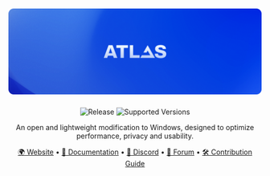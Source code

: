 <h1 align="center">
  <a href="http://atlasos.net" target="_blank"><img src="https://github.com/Atlas-OS/Atlas/blob/main/img/github-banner.png" alt="Atlas" width="800"></a>
</h1>
  <p align="center">
    <img alt="Release" src="https://img.shields.io/github/release/atlas-os/atlas?style=for-the-badge&color=1A91FF" />
    <img alt="Supported Versions" src="https://img.shields.io/badge/Windows%2011%20%26%2010-1a91ff?style=for-the-badge&logo=windows" />
  </p>
<p align="center">An open and lightweight modification to Windows, designed to optimize performance, privacy and usability.</p>

<p align="center">
  <a href="https://atlasos.net">🌍 Website</a>
  •
  <a href="https://docs.atlasos.net">📄 Documentation</a>
  •
  <a href="https://discord.atlasos.net" target="_blank">💬 Discord</a>
  •
  <a href="https://forum.atlasos.net">🦜 Forum</a>
  •
  <a href="https://docs.atlasos.net/contributions">🛠️ Contribution Guide</a>
</p>
